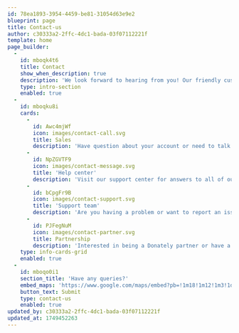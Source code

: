 ```yaml
---
id: 78ea1893-3954-4459-be81-31054d63e9e2
blueprint: page
title: Contact-us
author: c30333a2-2ffc-4dc1-bada-03f07112221f
template: home
page_builder:
  -
    id: mboqk4t6
    title: Contact
    show_when_description: true
    description: 'We look forward to hearing from you! Our friendly customer support team is ready to help. Please select the situation that best describes your needs from the list below.'
    type: intro-section
    enabled: true
  -
    id: mboqku8i
    cards:
      -
        id: Awc4mjWf
        icon: images/contact-call.svg
        title: Sales
        description: 'Have question about your account or need to talk to a sales rep about enterprise features?'
      -
        id: NpZGVTF9
        icon: images/contact-message.svg
        title: 'Help center'
        description: 'Visit our support center for answers to all of our clients most frequently asked questions.'
      -
        id: bCpgFr9B
        icon: images/contact-support.svg
        title: 'Support team'
        description: 'Are you having a problem or want to report an issue? Create a support request with our development team.'
      -
        id: PJFegNuM
        icon: images/contact-partner.svg
        title: Partnership
        description: 'Interested in being a Donately partner or have a partnership opportunity?'
    type: info-cards-grid
    enabled: true
  -
    id: mboqo0i1
    section_title: 'Have any queries?'
    embed_maps: 'https://www.google.com/maps/embed?pb=!1m18!1m12!1m3!1d3718.9885083598047!2d72.83435297587621!3d21.232304280755315!2m3!1f0!2f0!3f0!3m2!1i1024!2i768!4f13.1!3m3!1m2!1s0x3be04fa6ddf9a9c7%3A0xf1eae3de008f402c!2sWebbyCrown%20Solutions!5e0!3m2!1sen!2sin!4v1715932189364!5m2!1sen!2sin"'
    button_text: Submit
    type: contact-us
    enabled: true
updated_by: c30333a2-2ffc-4dc1-bada-03f07112221f
updated_at: 1749452263
---
```

